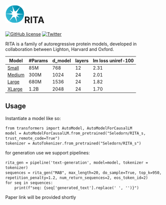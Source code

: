 # <img src="_static/lighton_small.png" width=60/>RITA

[![GitHub license](https://img.shields.io/badge/license-MIT-blue.svg)](LICENSE)  [![Twitter](https://img.shields.io/twitter/follow/LightOnIO?style=social)](https://twitter.com/LightOnIO)



RITA is a family of autoregressive protein models, developed in collaboration between Lighton, Harvard and Oxford.

Model | #Params | d_model | layers | lm loss uniref-100
--- | --- | --- | --- | --- | 
[Small](https://huggingface.co/lightonai/RITA_s) | 85M  | 768 | 12 | 2.31
[Medium](https://huggingface.co/lightonai/RITA_m) | 300M | 1024 | 24 | 2.01
[Large](https://huggingface.co/lightonai/RITA_l)| 680M | 1536 | 24 | 1.82
[XLarge](https://huggingface.co/lightonai/RITA_xl)| 1.2B | 2048 | 24 | 1.70 


## Usage 
Instantiate a model like so:

    from transformers import AutoModel, AutoModelForCausalLM
    model = AutoModelForCausalLM.from_pretrained("Seledorn/RITA_s, trust_remote_code=True")
    tokenizer = AutoTokenizer.from_pretrained("Seledorn/RITA_s")

for generation use we support pipelines:
   
   
    rita_gen = pipeline('text-generation', model=model, tokenizer = tokenizer)
    sequences = rita_gen("MAB", max_length=20, do_sample=True, top_k=950, repetition_penalty=1.2, num_return_sequences=2, eos_token_id=2)
    for seq in sequences:
        print(f"seq: {seq['generated_text'].replace(' ', '')}")


Paper link will be provided shortly
